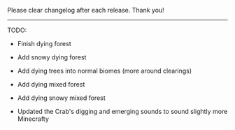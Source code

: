 Please clear changelog after each release.
Thank you!

-----------------
TODO:
- Finish dying forest
- Add snowy dying forest
- Add dying trees into normal biomes (more around clearings)
- Add dying mixed forest
- Add dying snowy mixed forest


- Updated the Crab's digging and emerging sounds to sound slightly more Minecrafty

